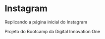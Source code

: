 # Instagram

Replicando a página inicial do Instagram

Projeto do Bootcamp da Digital Innovation One
